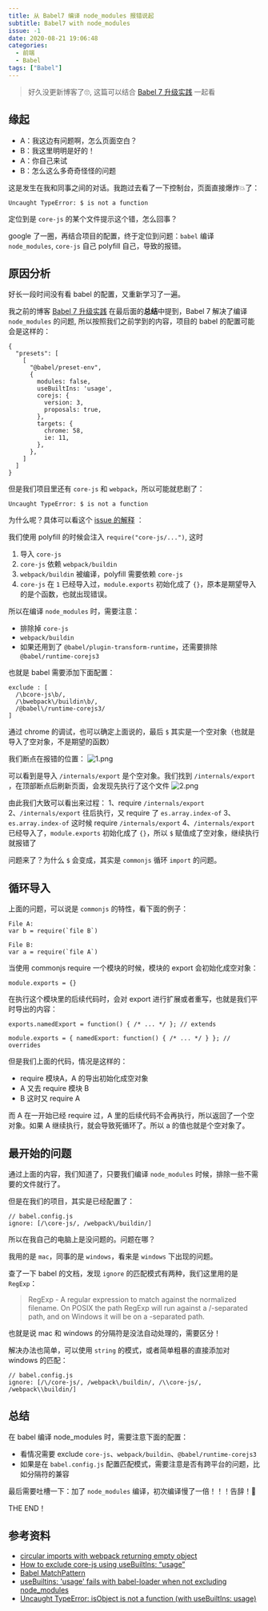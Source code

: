 ```yaml
---
title: 从 Babel7 编译 node_modules 报错说起
subtitle: Babel7 with node_modules
issue: -1
date: 2020-08-21 19:06:48
categories:
  - 前端
  - Babel
tags: ["Babel"]
---
```


> 好久没更新博客了🙄, 这篇可以结合 [Babel 7 升级实践](https://blog.hhking.cn/2019/04/02/babel-v7-update/) 一起看

## 缘起

- A：我这边有问题啊，怎么页面空白？
- B：我这里明明是好的！
- A：你自己来试
- B：怎么这么多奇奇怪怪的问题

这是发生在我和同事之间的对话。我跑过去看了一下控制台，页面直接爆炸💥了：

```
Uncaught TypeError: $ is not a function
```

定位到是 `core-js` 的某个文件提示这个错，怎么回事？

google 了一圈，再结合项目的配置，终于定位到问题：`babel` 编译 `node_modules`, `core-js` 自己 polyfill 自己，导致的报错。

## 原因分析

好长一段时间没有看 babel 的配置，又重新学习了一遍。

我之前的博客 [Babel 7 升级实践](https://blog.hhking.cn/2019/04/02/babel-v7-update/) 在最后面的**总结**中提到，Babel 7 解决了编译 `node_modules` 的问题, 所以按照我们之前学到的内容，项目的 babel 的配置可能会是这样的：

```
{
  "presets": [
    [
      "@babel/preset-env",
      {
        modules: false,
        useBuiltIns: 'usage',
        corejs: {
          version: 3,
          proposals: true,
        },
        targets: {
          chrome: 58,
          ie: 11,
        },
      },
    ]
  ]
}
```

但是我们项目里还有 `core-js` 和 `webpack`，所以可能就悲剧了：

```
Uncaught TypeError: $ is not a function
```

为什么呢？具体可以看这个 [issue 的解释](https://github.com/zloirock/core-js/issues/743#issuecomment-572096103) ：

我们使用 polyfill 的时候会注入 `require("core-js/...")`, 这时
1. 导入 `core-js`
2. `core-js` 依赖 `webpack/buildin`
3. `webpack/buildin` 被编译，polyfill 需要依赖 `core-js`
4. `core-js` 在 `1` 已经导入过，`module.exports` 初始化成了 `{}`，原本是期望导入的是个函数，也就出现错误。

所以在编译 `node_modules` 时，需要注意：
- 排除掉 `core-js`
- `webpack/buildin`
- 如果还用到了 `@babel/plugin-transform-runtime`，还需要排除 `@babel/runtime-corejs3`

也就是 babel 需要添加下面配置：

```
exclude : [
  /\bcore-js\b/,
  /\bwebpack\/buildin\b/,
  /@babel\/runtime-corejs3/
]
```

通过 chrome 的调试，也可以确定上面说的，最后 `$` 其实是一个空对象（也就是导入了空对象，不是期望的函数）

我们断点在报错的位置：
![1.png](https://i.loli.net/2020/08/21/ZUnMzubiDetrOox.png)

可以看到是导入 `/internals/export` 是个空对象。我们找到 `/internals/export` ，在顶部断点后刷新页面，会发现先执行了这个文件
![2.png](https://i.loli.net/2020/08/21/FptPDOJ192vhniz.png)

由此我们大致可以看出来过程：
1、require `/internals/export`
2、`/internals/export` 往后执行，又 require 了 `es.array.index-of`
3、`es.array.index-of` 这时候 require `/internals/export`
4、`/internals/export` 已经导入了，`module.exports` 初始化成了 `{}`，所以 `$` 赋值成了空对象，继续执行就报错了


问题来了？为什么 `$` 会变成，其实是 `commonjs` 循环 `import` 的问题。

## 循环导入

上面的问题，可以说是 `commonjs` 的特性，看下面的例子：

```
File A:
var b = require(`file B`)

File B:
var a = require(`file A`)
```

当使用 commonjs require 一个模块的时候，模块的 export 会初始化成空对象：

```
module.exports = {}
```

在执行这个模块里的后续代码时，会对 export 进行扩展或者重写，也就是我们平时导出的内容：
```
exports.namedExport = function() { /* ... */ }; // extends

module.exports = { namedExport: function() { /* ... */ } }; // overrides
```

但是我们上面的代码，情况是这样的：

 - require 模块A，A 的导出初始化成空对象
 - A 又去 require 模块 B
 - B 这时又 require A

而 A 在一开始已经 require 过，A 里的后续代码不会再执行，所以返回了一个空对象。如果 A 继续执行，就会导致死循环了。所以 a 的值也就是个空对象了。

## 最开始的问题

通过上面的内容，我们知道了，只要我们编译 `node_modules` 时候，排除一些不需要的文件就行了。

但是在我们的项目，其实是已经配置了：

```
// babel.config.js
ignore: [/\core-js/, /webpack\/buildin/]
```

所以在我自己的电脑上是没问题的。问题在哪？

我用的是 `mac`，同事的是 `windows`，看来是 `windows` 下出现的问题。

查了一下 babel 的文档，发现 `ignore` 的匹配模式有两种，我们这里用的是 `RegExp`：
> RegExp - A regular expression to match against the normalized filename. On POSIX the path RegExp will run against a /-separated path, and on Windows it will be on a \-separated path.

也就是说 mac 和 windows 的分隔符是没法自动处理的，需要区分！

解决办法也简单，可以使用 `string` 的模式，或者简单粗暴的直接添加对 windows 的匹配：
```
// babel.config.js
ignore: [/\/core-js/, /webpack\/buildin/, /\\core-js/, /webpack\\buildin/]
```

## 总结

在 babel 编译 node_modules 时，需要注意下面的配置：
- 看情况需要 exclude `core-js`、`webpack/buildin`、`@babel/runtime-corejs3`
- 如果是在 `babel.config.js` 配置匹配模式，需要注意是否有跨平台的问题，比如分隔符的兼容

最后需要吐槽一下：加了 `node_modules` 编译，初次编译慢了一倍！！！告辞！👋

THE END！


## 参考资料
- [circular imports with webpack returning empty object](https://stackoverflow.com/questions/30378226/circular-imports-with-webpack-returning-empty-object)
- [How to exclude core-js using useBuiltIns: “usage”](https://stackoverflow.com/questions/57361439/how-to-exclude-core-js-using-usebuiltins-usage)
- [Babel MatchPattern](https://babeljs.io/docs/en/options#matchpattern)
- [useBuiltins: 'usage' fails with babel-loader when not excluding node_modules](https://github.com/babel/babel/issues/7559)
- [Uncaught TypeError: isObject is not a function (with useBuiltIns: usage)](https://github.com/zloirock/core-js/issues/743)

